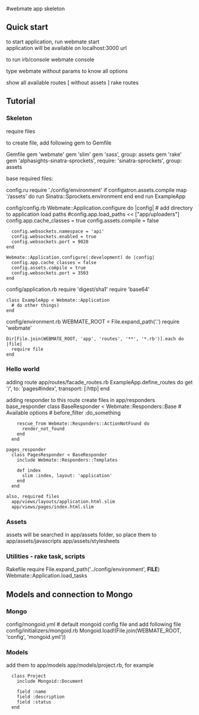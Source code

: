 #webmate app skeleton


## Quick start

to start application, run
  webmate start  
application will be available on localhost:3000 url

to run irb/console
  webmate console

type webmate without params to know all options

show all available routes [ without assets ]
rake routes

## Tutorial
### Skeleton
require files

to create file, add following gem to Gemfile

Gemfile
  gem 'webmate'
  gem 'slim'
  gem 'sass', group: assets
  gem 'rake'
  gem 'alphasights-sinatra-sprockets', require: 'sinatra-sprockets', group: assets

base required files:

config.ru
  require './config/environment'
  if configatron.assets.compile
    map '/assets' do
      run Sinatra::Sprockets.environment
    end
  end
  run ExampleApp

  config/config.rb
    Webmate::Application.configure do |config|
      # add directory to application load paths
      #config.app.load_paths << ["app/uploaders"]
      config.app.cache_classes = true
      config.assets.compile = false

      config.websockets.namespace = 'api'
      config.websockets.enabled = true
      config.websockets.port = 9020
    end

    Webmate::Application.configure(:development) do |config|
      config.app.cache_classes = false
      config.assets.compile = true
      config.websockets.port = 3503
    end

  config/application.rb
    require 'digest/sha1'
    require 'base64'

    class ExampleApp < Webmate::Application
      # do other things)
    end

  config/environment.rb
    WEBMATE_ROOT = File.expand_path('.')
    require 'webmate'

    Dir[File.join(WEBMATE_ROOT, 'app', 'routes', '**', '*.rb')].each do |file|
      require file
    end

### Hello world
  adding route
    app/routes/facade_routes.rb
      ExampleApp.define_routes do
        get '/', to: 'pages#index', transport: [:http]
      end

  adding  responder to this route
  create files in app/responders
    base_responder
      class BaseResponder < Webmate::Responders::Base
        # Available options
        # before_filter :do_something

        rescue_from Webmate::Responders::ActionNotFound do
          render_not_found
        end
      end

    pages_responder
      class PagesResponder < BaseResponder
        include Webmate::Responders::Templates

        def index
          slim :index, layout: 'application'
        end
      end

    also, required files
      app/views/layouts/application.html.slim
      app/views/pages/index.html.slim

  ### Assets
  assets will be searched in app/assets folder, so place them to
    app/assets/javascripts
    app/assets/stylesheets

  ### Utilities - rake task, scripts
  Rakefile
    require File.expand_path('../config/environment', __FILE__)
    Webmate::Application.load_tasks


## Models and connection to Mongo
### Mongo
  config/mongoid.yml # default mongoid config file
  and add following file
    config/initializers/mongoid.rb
      Mongoid.load!(File.join(WEBMATE_ROOT, 'config', 'mongoid.yml'))

### Models
  add them to app/models
    app/models/project.rb, for example

      class Project
        include Mongoid::Document

        field :name
        field :description
        field :status
      end
